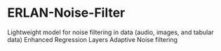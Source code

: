 # ERLAN-Noise-Filter
Lightweight model for noise filtering in data (audio, images, and tabular data) Enhanced Regression  Layers  Adaptive Noise filtering 
